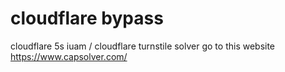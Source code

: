 # cloudflare bypass
 
cloudflare 5s iuam / cloudflare turnstile solver  go to this website https://www.capsolver.com/



 
 
 




















